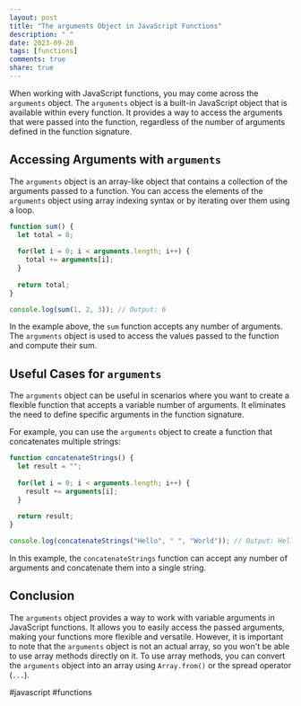 ```yaml
---
layout: post
title: "The arguments Object in JavaScript Functions"
description: " "
date: 2023-09-20
tags: [functions]
comments: true
share: true
---
```


When working with JavaScript functions, you may come across the `arguments` object. The `arguments` object is a built-in JavaScript object that is available within every function. It provides a way to access the arguments that were passed into the function, regardless of the number of arguments defined in the function signature.

## Accessing Arguments with `arguments`

The `arguments` object is an array-like object that contains a collection of the arguments passed to a function. You can access the elements of the `arguments` object using array indexing syntax or by iterating over them using a loop.

```javascript
function sum() {
  let total = 0;
  
  for(let i = 0; i < arguments.length; i++) {
    total += arguments[i];
  }
  
  return total;
}

console.log(sum(1, 2, 3)); // Output: 6
```

In the example above, the `sum` function accepts any number of arguments. The `arguments` object is used to access the values passed to the function and compute their sum.

## Useful Cases for `arguments`

The `arguments` object can be useful in scenarios where you want to create a flexible function that accepts a variable number of arguments. It eliminates the need to define specific arguments in the function signature.

For example, you can use the `arguments` object to create a function that concatenates multiple strings:

```javascript
function concatenateStrings() {
  let result = "";
  
  for(let i = 0; i < arguments.length; i++) {
    result += arguments[i];
  }
  
  return result;
}

console.log(concatenateStrings("Hello", " ", "World")); // Output: Hello World
```

In this example, the `concatenateStrings` function can accept any number of arguments and concatenate them into a single string.

## Conclusion

The `arguments` object provides a way to work with variable arguments in JavaScript functions. It allows you to easily access the passed arguments, making your functions more flexible and versatile. However, it is important to note that the `arguments` object is not an actual array, so you won't be able to use array methods directly on it. To use array methods, you can convert the `arguments` object into an array using `Array.from()` or the spread operator (`...`). 

#javascript #functions